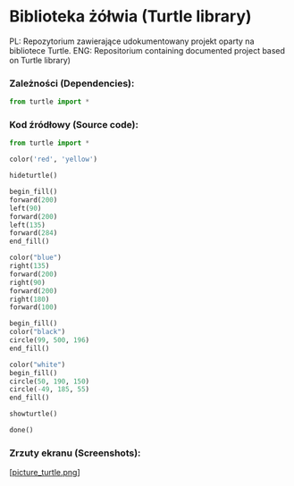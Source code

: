 # Biblioteka żółwia (Turtle library)
PL: Repozytorium zawierające udokumentowany projekt oparty na bibliotece Turtle.
ENG: Repositorium containing documented project based on Turtle library)

### Zależności (Dependencies):
```python
from turtle import *
```

### Kod źródłowy (Source code):
```python
from turtle import *

color('red', 'yellow')

hideturtle()

begin_fill()
forward(200)
left(90)
forward(200)
left(135)
forward(284)
end_fill()

color("blue")
right(135)
forward(200)
right(90)
forward(200)
right(180)
forward(100)

begin_fill()
color("black")
circle(99, 500, 196)
end_fill()

color("white")
begin_fill()
circle(50, 190, 150)
circle(-49, 185, 55)
end_fill()

showturtle()

done()
```


### Zrzuty ekranu (Screenshots):
[[picture_turtle.png](https://github.com/kiolesis/Turtle-Circle/blob/main/picture_turtle.png)]
